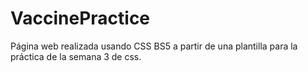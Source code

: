 # VaccinePractice
Página web realizada usando CSS BS5 a partir de una plantilla para la práctica de la semana 3 de css.
